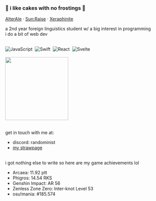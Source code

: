 ### 🥮 i like cakes with no frostings 🥮
<p>
  <a href="https://greasyfork.org/en/scripts/520326-alterale-zombs-io-greasyfork-version">AlterAle</a>
  ·
  <a href="https://greasyfork.org/en/scripts/467381-sun-raise-zombs-io">Sun:Raise</a>
  ·
  <a href="https://greasyfork.org/en/scripts/435632-xeraphinite-zombs-io">Xeraphinite</a>
</p>
a 2nd year foreign linguistics student w/ a big interest in programming
<br>i do a bit of web dev
<br><br>

![JavaScript](https://img.shields.io/badge/-JavaScript-05122A?style=flat&logo=javascript)&nbsp;
![Swift](https://img.shields.io/badge/-Swift-05122A?style=flat&logo=swift)&nbsp;
![React](https://img.shields.io/badge/-React-05122A?style=flat&logo=react)&nbsp;
![Svelte](https://img.shields.io/badge/-Svelte-05122A?style=flat&logo=svelte)&nbsp;
<br><br>
<img height="200em" src="https://github-readme-stats.vercel.app/api/top-langs/?username=AyuBloom&layout=compact&show_icons=true&theme=dark" />

<br>get in touch with me at:
- discord: randominist
- [my strawpage](https://ayubloom.straw.page)

<br>i got nothing else to write so here are my game achievements lol
- Arcaea: 11.92 ptt
- Phigros: 14.54 RKS
- Genshin Impact: AR 56
- Zenless Zone Zero: Inter-knot Level 53
- osu!mania: #185.574
